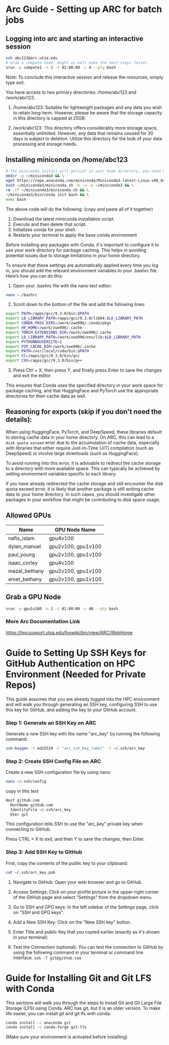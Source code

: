 # Arc Guide - Setting up ARC for batch jobs

## Logging into arc and starting an interactive session
```bash
ssh abc123@arc.utsa.edu
# Grab a compute node, might as well make the next steps faster.
srun -p compute1 -n 1 -t 02:00:00 -c 4 --pty bash
```

Note: To conclude this interactive session and release the resources, simply type exit.

You have access to two primary directories: /home/abc123 and /work/abc123.

1. /home/abc123: Suitable for lightweight packages and any data you wish to retain long-term. However, please be aware that the storage capacity in this directory is capped at 25GB.

2. /work/abc123: This directory offers considerably more storage space, essentially unlimited. However, any data that remains unused for 30 days is subject to deletion. Utilize this directory for the bulk of your data processing and storage needs.

## Installing miniconda on /home/abc123
```bash
# The miniconda install will persist in your home directory, you need only do this once
mkdir -p ~/miniconda3 && \
wget https://repo.anaconda.com/miniconda/Miniconda3-latest-Linux-x86_64.sh -O ~/miniconda3/miniconda.sh && \
bash ~/miniconda3/miniconda.sh -b -u -p ~/miniconda3 && \
rm -rf ~/miniconda3/miniconda.sh && \
~/miniconda3/bin/conda init bash && \
exec bash
```
The above code will do the following: (copy and paste all of it together)  
1. Download the latest miniconda installation script.
2. Execute and then delete that script.
3. Initializes conda for your shell.
4. Restarts your terminal to apply the base conda environment

Before installing any packages with Conda, it's important to configure it to use your work directory for package caching. This helps in avoiding potential issues due to storage limitations in your home directory.

To ensure that these settings are automatically applied every time you log in, you should add the relevant environment variables to your .bashrc file. Here’s how you can do this:

1. Open your .bashrc file with the nano text editor:
```bash
nano ~./bashrc
```

2. Scroll down to the bottom of the file and add the following lines:
```bash
export PATH=/apps/gcc/9.3.0/bin:$PATH
export LD_LIBRARY_PATH=/apps/gcc/9.3.0/lib64:$LD_LIBRARY_PATH
export CONDA_PKGS_DIRS=/work/zwe996/.conda/pkgs
export HF_HOME=/work/zwe996/.cache
export TORCH_EXTENSIONS_DIR=/work/zwe996/.cache
export LD_LIBRARY_PATH=/work/zwe996/env/lib:$LD_LIBRARY_PATH
export PYTHONNOUSERSITE=1
export PIP_CACHE_DIR=/work/zwe996/.cache
export PATH=/usr/local/cuda/bin:$PATH
export CC=/apps/gcc/9.3.0/bin/gcc
export CXX=/apps/gcc/9.3.0/bin/g++
```
3. Press Ctrl + X, then press Y, and finally press Enter to save the changes and exit the editor.

This ensures that Conda uses the specified directory in your work space for package caching, and that HuggingFace and PyTorch use the appropriate directories for their cache data as well.

## Reasoning for exports (skip if you don't need the details): 
When using HuggingFace, PyTorch, and DeepSpeed, these libraries default to storing cache data in your home directory. On ARC, this can lead to a `disk quota exceed` error due to the accumulation of cache data, especially with libraries that either require Just-In-Time (JIT) compilation (such as DeepSpeed) or involve large downloads (such as HuggingFace).

To avoid running into this error, it is advisable to redirect the cache storage to a directory with more available space. This can typically be achieved by setting environment variables specific to each library.

If you have already redirected the cache storage and still encounter the disk quota exceed error, it is likely that another package is still writing cache data to your home directory. In such cases, you should investigate other packages in your workflow that might be contributing to disk space usage.


## Allowed GPUs

| Name        | GPU Node Name |
| ----------- | ----------- |
| nafis_islam      | gpu4v100       |
| dylan_manuel   | gpu2v100, gpu1v100	|
| paul_young   | gpu2v100, gpu1v100		|
| isaac_corley   | gpu4v100	|
| mazal_bethany   | gpu2v100, gpu1v100	|
| emet_bethany   | gpu2v100, gpu1v100	|


## Grab a GPU Node

```bash
srun -p gpu1v100 -n 1 -t 01:00:00 -c 40 --pty bash
```

### More Arc Documentation Link

https://hpcsupport.utsa.edu/foswiki/bin/view/ARC/WebHome


# Guide to Setting Up SSH Keys for GitHub Authentication on HPC Environment (Needed for Private Repos)

This guide assumes that you are already logged into the HPC environment and will walk you through generating an SSH key, configuring SSH to use this key for GitHub, and adding the key to your GitHub account.

### Step 1: Generate an SSH Key on ARC

Generate a new SSH key with the name "arc_key" by running the following command:

```bash
ssh-keygen -t ed25519 -C "arc_ssh_key_label" -f ~/.ssh/arc_key
```

### Step 2: Create SSH Config File on ARC
Create a new SSH configuration file by using nano:

```bash
nano ~/.ssh/config
```

copy in this text

```bash
Host github.com
  HostName github.com
  IdentityFile ~/.ssh/arc_key
  User git
```

This configuration tells SSH to use the "arc_key" private key when connecting to GitHub.

Press CTRL + X to exit, and then Y to save the changes, then Enter.

### Step 3: Add SSH Key to GitHub
First, copy the contents of the public key to your clipboard:

```bash
cat ~/.ssh/arc_key.pub
```

1. Navigate to GitHub: Open your web browser and go to GitHub.


2. Access Settings: Click on your profile picture in the upper-right corner of the GitHub page and select "Settings" from the dropdown menu.

3. Go to SSH and GPG keys: In the left sidebar of the Settings page, click on "SSH and GPG keys".

4. Add a New SSH Key: Click on the "New SSH key" button.

5. Enter Title and public Key that you copied earlier (exactly as it's shown in your terminal):

6. Test the Connection (optional): You can test the connection to GitHub by using the following command in your terminal or command line interface. `ssh -T git@github.com`


# Guide for Installing Git and Git LFS with Conda

This sections will walk you through the steps to install Git and Git Large File Storage (LFS) using Conda. ARC has git, but it is an older version. To make life easier, you can install git and git lfs with conda.

```bash
conda install -c anaconda git
conda install -c conda-forge git-lfs
```
(Make sure your environment is activated before installing)